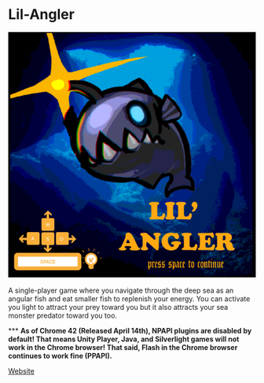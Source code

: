 # Lil-Angler

![alt tag](angler.PNG)

A single-player game where you navigate through the deep sea as an angular fish and eat smaller fish to replenish your energy. You can activate you light to attract your prey toward you but it also attracts your sea monster predator toward you too.

*** <b>As of Chrome 42 (Released April 14th), NPAPI plugins are disabled by default! That means Unity Player, Java, and Silverlight games will not work in the Chrome browser! That said, Flash in the Chrome browser continues to work fine (PPAPI).</b>

<a href="http://l3ubbleman.github.io/Lil-Angler">Website</a>
